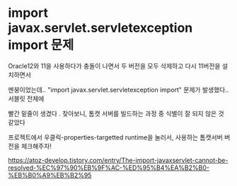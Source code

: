 # import javax.servlet.servletexception import 문제

Oracle12와 11을 사용하다가 충돌이 나면서 두 버전을 모두 삭제하고 다시 11버전을 설치하면서 

멘붕이었는데.. "import javax.servlet.servletexception import" 문제가 발생했다.. 서블릿 전체에

빨간 밑줄이 생겼다 . 찾아보니, 톰캣 서버를 빌드하는 과정 중 식별이 잘 되지 않은 것 같았다

프로젝트에서 우클릭-properties-targetted runtime을 눌러서, 사용하는 톰캣서버 버전을 체크해주자!

https://atoz-develop.tistory.com/entry/The-import-javaxservlet-cannot-be-resolved-%EC%97%90%EB%9F%AC-%ED%95%B4%EA%B2%B0-%EB%B0%A9%EB%B2%95
